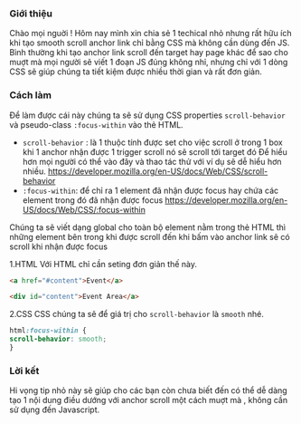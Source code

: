 ### Giới thiệu
Chào mọi nguời !
Hôm nay mình xin chia sẻ 1 techical nhỏ nhưng rất hữu ích khi tạo smooth scroll anchor link chỉ bằng CSS mà không cần dùng đến JS. Bình thường khi tạo anchor link scroll đến target hay page khác để sao cho muợt mà mọi người sẽ viết 1 đoạn JS đúng không nhỉ, nhưng chỉ với 1 dòng CSS sẽ giúp chúng ta tiết kiệm được nhiều thời gian và rất đơn giản.

### Cách làm
 Để làm được cái này chúng ta sẽ sử dụng CSS properties `scroll-behavior` và pseudo-class `:focus-within` vào thẻ HTML.
- `scroll-behavior`  : là 1 thuộc tính được set cho việc scroll ở trong 1 box khi 1 anchor nhận được 1 trigger scroll nó sẽ scroll tới target đó
Để hiểu hơn mọi người có thể vào đây và thao tác thử với ví dụ sẽ dễ hiểu hơn nhiều.
https://developer.mozilla.org/en-US/docs/Web/CSS/scroll-behavior
- `:focus-within`: để chỉ ra 1 element đã nhận được focus hay chứa các element trong đó đã nhận được focus
https://developer.mozilla.org/en-US/docs/Web/CSS/:focus-within

Chúng ta sẽ viết dạng global cho toàn bộ element nằm trong thẻ HTML thì những element bên trong khi được scroll đến khi bấm vào anchor link sẽ có scroll khi nhận được focus

1.HTML
Với HTML chỉ cần seting đơn giản thế này.
```HTML
<a href="#content">Event</a>
````

```HTML
<div id="content">Event Area</a>
````

2.CSS
CSS chúng ta sẽ để giá trị cho `scroll-behavior` là `smooth` nhé.
<br>
```CSS
html:focus-within {
scroll-behavior: smooth;
}
```


### Lời kết
 Hi vọng tip nhỏ này sẽ giúp cho các bạn còn chưa biết đến có thể dễ dàng tạo 1 nội dung điều dướng với anchor scroll một cách muợt mà , không cần sử dụng đến Javascript.